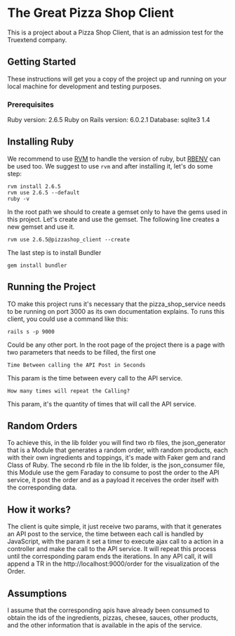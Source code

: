 # The Great Pizza Shop Client

This is a project about a Pizza Shop Client, that is an admission test for the Truextend company.

## Getting Started

These instructions will get you a copy of the project up and running on your local machine for development and testing purposes.

### Prerequisites

Ruby version: 2.6.5
Ruby on Rails version: 6.0.2.1
Database: sqlite3 1.4

## Installing Ruby
We recommend to use [RVM](https://rvm.io) to handle the version of ruby, but [RBENV](https://github.com/rbenv/rbenv) can be used too.
We suggest to use `rvm` and after installing it, let's do some step:
```
rvm install 2.6.5
rvm use 2.6.5 --default
ruby -v
```
In the root path we should to create a gemset only to have the gems used in this project. Let's create and use the gemset.
The following line creates a new gemset and use it.
```
rvm use 2.6.5@pizzashop_client --create
```
The last step is to install Bundler
```
gem install bundler
```

## Running the Project
TO make this project runs it's necessary that the pizza_shop_service needs to be running on port 3000 as its own documentation explains.
To runs this client, you could use a command like this:
```
rails s -p 9000
```
Could be any other port.
In the root page of the project there is a page with two parameters that needs to be filled, the first one
```
Time Between calling the API Post in Seconds
```
This param is the time between every call to the API service.
```
How many times will repeat the Calling?
```
This param, it's the quantity of times that will call the API service.

## Random Orders
To achieve this, in the lib folder you will find two rb files, the json_generator that is a Module that generates a random order, with random products, each with their own ingredients and toppings, it's made with Faker gem and rand Class of Ruby.
The second rb file in the lib folder, is the json_consumer file, this Module use the gem Faraday to consume to post the order to the API service, it post the order and as a payload it receives the order itself with the corresponding data.

## How it works?
The client is quite simple, it just receive two params, with that it generates an API post to the service, the time between each call is handled by JavaScript, with the param it set a timer to execute ajax call to a action in a controller and make the call to the API service.
It will repeat this process until the corresponding param ends the iterations.
In any API call, it will append a TR in the http://localhost:9000/order for the visualization of the Order.

## Assumptions
I assume that the corresponding apis have already been consumed to obtain the ids of the ingredients, pizzas, chesee, sauces, other products, and the other information that is available in the apis of the service.



